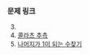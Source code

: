 
### 문제 링크  
3. 
2. [콜라츠 추측](https://school.programmers.co.kr/learn/courses/30/lessons/12943)  
1. [나머지가 1이 되는 수찾기](https://school.programmers.co.kr/learn/courses/30/lessons/87389)  
